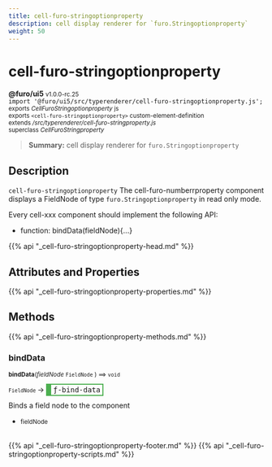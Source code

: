 ```yaml
---
title: cell-furo-stringoptionproperty
description: cell display renderer for `furo.Stringoptionproperty`
weight: 50
---
```


# cell-furo-stringoptionproperty
**@furo/ui5** <small>v1.0.0-rc.25</small>
<br>`import '@furo/ui5/src/typerenderer/cell-furo-stringoptionproperty.js';`<small>
<br>exports *CellFuroStringoptionproperty* js
<br>exports `<cell-furo-stringoptionproperty>` custom-element-definition
<br>extends */src/typerenderer/cell-furo-stringproperty.js*
<br>superclass *CellFuroStringproperty*</small>

> **Summary:** cell display renderer for `furo.Stringoptionproperty`

## Description

`cell-furo-stringoptionproperty`
The cell-furo-numberrproperty component displays a FieldNode of type `furo.Stringoptionproperty` in read only mode.

Every cell-xxx component should implement the following API:
- function: bindData(fieldNode){...}

{{% api "_cell-furo-stringoptionproperty-head.md" %}}

## Attributes and Properties
{{% api "_cell-furo-stringoptionproperty-properties.md" %}}




## Methods
{{% api "_cell-furo-stringoptionproperty-methods.md" %}}


### **bindData**
<small>**bindData**(*fieldNode* `FieldNode` ) ⟹ `void`</small>

<small>`FieldNode` </small> →
<span  style="border-width:2px 2px 2px 10px; border-style: solid;border-color:  rgb(76, 175, 80);font-family:monospace; padding:2px 4px;">ƒ-bind-data</span>

Binds a field node to the component

- <small>fieldNode </small>
<br><br>




{{% api "_cell-furo-stringoptionproperty-footer.md" %}}
{{% api "_cell-furo-stringoptionproperty-scripts.md" %}}
